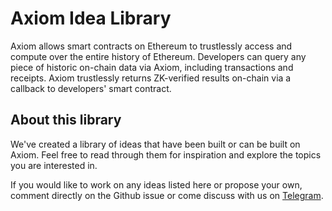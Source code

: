 # Axiom Idea Library

Axiom allows smart contracts on Ethereum to trustlessly access and compute over the entire history of Ethereum.  Developers can query any piece of historic on-chain data via Axiom, including transactions and receipts. Axiom trustlessly returns ZK-verified results on-chain via a callback to developers' smart contract.

## About this library

We've created a library of ideas that have been built or can be built on Axiom. Feel free to read through them for inspiration and explore the topics you are interested in. 

If you would like to work on any ideas listed here or propose your own, comment directly on the Github issue or come discuss with us on [Telegram](https://t.me/axiom_discuss).
